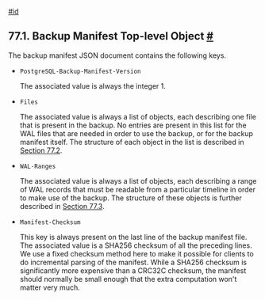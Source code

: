 [#id](#BACKUP-MANIFEST-TOPLEVEL)

## 77.1. Backup Manifest Top-level Object [#](#BACKUP-MANIFEST-TOPLEVEL)

The backup manifest JSON document contains the following keys.

- `PostgreSQL-Backup-Manifest-Version`

  The associated value is always the integer 1.

- `Files`

  The associated value is always a list of objects, each describing one file that is present in the backup. No entries are present in this list for the WAL files that are needed in order to use the backup, or for the backup manifest itself. The structure of each object in the list is described in [Section 77.2](backup-manifest-files).

- `WAL-Ranges`

  The associated value is always a list of objects, each describing a range of WAL records that must be readable from a particular timeline in order to make use of the backup. The structure of these objects is further described in [Section 77.3](backup-manifest-wal-ranges).

- `Manifest-Checksum`

  This key is always present on the last line of the backup manifest file. The associated value is a SHA256 checksum of all the preceding lines. We use a fixed checksum method here to make it possible for clients to do incremental parsing of the manifest. While a SHA256 checksum is significantly more expensive than a CRC32C checksum, the manifest should normally be small enough that the extra computation won't matter very much.
